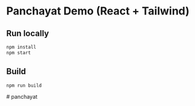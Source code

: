 # Panchayat Demo (React + Tailwind)

## Run locally
```bash
npm install
npm start
```

## Build
```bash
npm run build
```
#   p a n c h a y a t  
 